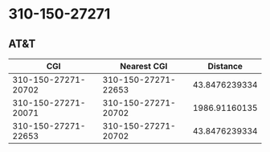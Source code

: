 # 310-150-27271
## AT&T


| CGI | Nearest CGI | Distance |
|-----|-------------|----------|
| 310-150-27271-20702 | 310-150-27271-22653 | 43.8476239334 |
| 310-150-27271-20071 | 310-150-27271-20702 | 1986.91160135 |
| 310-150-27271-22653 | 310-150-27271-20702 | 43.8476239334 |
